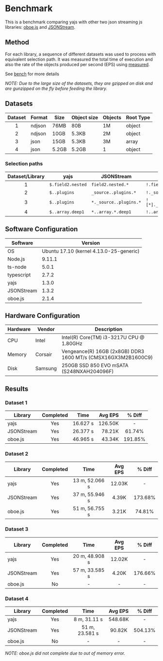 # Benchmark

This is a benchmark comparing yajs with other two json streaming js libraries: [oboe.js](https://github.com/jimhigson/oboe.js) and [JSONStream](https://github.com/dominictarr/JSONStream).

## Method

For each library, a sequence of different datasets was used to process with equivalent selection path. It was measured the total time of execution and also the rate of the objects produced per second (EPS) using [measured](https://github.com/felixge/node-measured).

See [bench](src/bench) for more details

*NOTE: Due to the large size of the datasets, they are gzipped on disk and are gunzipped on the fly before feeding the library.*

## Datasets

Dataset | Format | Size  | Object size | Objects | Root Type
:------:|--------|-------|-------------|---------|----------
1       | ndjson | 76MB  | 80B         | 1M      | object
2       | ndjson | 10GB  | 5.3KB       | 2M      | object
3       | json   | 15GB  | 5.3KB       | 3M      | array
4       | json   | 5.2GB | 5.2GB       | 1       | object

### Selection paths

Dataset/Library   | yajs              | JSONStream             | oboe.js
:----------------:|-------------------|------------------------|----------------------------
1                 | `$.field2.nested` | `field2.nested.*`      | `!.field2.nested[*]`
2                 | `$..plugins`      | `_source..plugins.*`   | `!._source..plugins[*]`
3                 | `$..plugins`      | `*._source..plugins.*` | `![*]._source..plugins[*]`
4                 | `$..array.deep1`  | `*..array.*.deep1`     | `!..array[*].deep1`

## Software Configuration

Software    | Version
------------|-----------------------------------------
OS          | Ubuntu 17.10 (kernel 4.13.0-25-generic)
Node.js     | 9.11.1
ts-node     | 5.0.1
typescript  | 2.7.2
yajs        | 1.3.0
JSONStream  | 1.3.2
oboe.js     | 2.1.4

## Hardware Configuration

Hardware | Vendor  | Description
---------|---------|-------------------------------------------------
CPU      | Intel   | Intel(R) Core(TM) i3-3217U CPU @ 1.80GHz
Memory   | Corsair | Vengeance(R) 16GB (2x8GB) DDR3 1600 MT/s (CMSX16GX3M2B1600C9)
Disk     | Samsung | 250GB SSD 850 EVO mSATA (S248NXAH204096F)

## Results

### Dataset 1

Library    | Completed |   Time   | Avg EPS | % Diff
-----------|:---------:|:--------:|--------:|:-------:
yajs       | Yes       | 16.627 s | 126.50K | -
JSONStream | Yes       | 26.377 s | 78.21K  | 61.74%
oboe.js    | Yes       | 46.965 s | 43.34K  | 191.85%

### Dataset 2

  Library  | Completed |      Time      | Avg EPS | % Diff
-----------|:---------:|:--------------:|:-------:|:-------:
yajs       | Yes       | 13 m, 52.066 s | 12.03K  | -
JSONStream | Yes       | 37 m, 55.946 s | 4.39K   | 173.68%
oboe.js    | Yes       | 51 m, 56.755 s | 3.21K   | 74.81%

### Dataset 3

  Library  | Completed |        Time    | Avg EPS | % Diff
-----------|:---------:|:--------------:|:-------:|:-------:
yajs       | Yes       | 20 m, 48.908 s | 12.02K  | -
JSONStream | Yes       | 57 m, 33.585 s | 4.20K   | 176.66%
oboe.js    | No        | -              | -       | -

### Dataset 4

  Library  | Completed |      Time      | Avg EPS | % Diff
-----------|:---------:|:--------------:|:-------:|:-------:
yajs       | Yes       | 8 m, 31.11 s   | 548.68K | -
JSONStream | Yes       | 51 m, 23.581 s | 90.82K  | 504.13%
oboe.js    | No        | -              | -       | -

*NOTE: oboe.js did not complete due to out of memory error.*